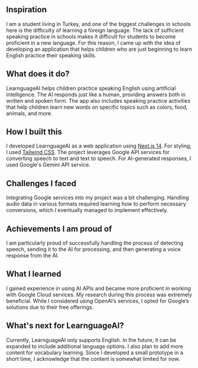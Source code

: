 ## Inspiration

I am a student living in Turkey, and one of the biggest challenges in schools here is the difficulty of learning a foreign language. The lack of sufficient speaking practice in schools makes it difficult for students to become proficient in a new language. For this reason, I came up with the idea of developing an application that helps children who are just beginning to learn English practice their speaking skills.

## What does it do?

LearnguageAI helps children practice speaking English using artificial intelligence. The AI responds just like a human, providing answers both in written and spoken form. The app also includes speaking practice activities that help children learn new words on specific topics such as colors, food, animals, and more.

## How I built this

I developed LearnguageAI as a web application using [Next.js 14](https://nextjs.org/). For styling, I used [Tailwind CSS](https://tailwindcss.com/). The project leverages Google API services for converting speech to text and text to speech. For AI-generated responses, I used Google's Gemini API service.

## Challenges I faced

Integrating Google services into my project was a bit challenging. Handling audio data in various formats required learning how to perform necessary conversions, which I eventually managed to implement effectively.

## Achievements I am proud of

I am particularly proud of successfully handling the process of detecting speech, sending it to the AI for processing, and then generating a voice response from the AI.

## What I learned

I gained experience in using AI APIs and became more proficient in working with Google Cloud services. My research during this process was extremely beneficial. While I considered using OpenAI’s services, I opted for Google’s solutions due to their free offerings.

## What's next for LearnguageAI?

Currently, LearnguageAI only supports English. In the future, it can be expanded to include additional language options. I also plan to add more content for vocabulary learning. Since I developed a small prototype in a short time, I acknowledge that the content is somewhat limited for now.
